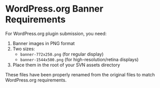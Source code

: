 # WordPress.org Banner Requirements

For WordPress.org plugin submission, you need:

1. Banner images in PNG format
2. Two sizes:
   - `banner-772x250.png` (for regular display)
   - `banner-1544x500.png` (for high-resolution/retina displays)
3. Place them in the root of your SVN assets directory

These files have been properly renamed from the original files to match WordPress.org requirements.
